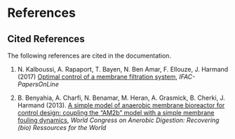 # References

## Cited References

The following references are cited in the documentation.

1. N. Kalboussi, A. Rapaport, T. Bayen, N. Ben Amar, F. Ellouze, J. Harmand (2017) [Optimal control of a membrane filtration system](https://doi.org/10.1016/j.ifacol.2017.08.1554), _IFAC-PapersOnLine_

1. B. Benyahia, A. Charfi, N. Benamar,  M. Heran, A. Grasmick, B. Cherki, J. Harmand (2013). [A simple model of anaerobic membrane bioreactor for control design: coupling the “AM2b” model with a simple membrane fouling dynamics](https://www.researchgate.net/publication/272506325_A_simple_model_of_anaerobic_membrane_bioreactor_for_control_design_coupling_the_AM2b_model_with_a_simple_membrane_fouling_dynamics), _World Congress on Anerobic Digestion: Recovering (bio) Ressources for the World_
